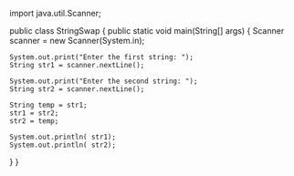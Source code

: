 import java.util.Scanner;

public class StringSwap { public static void main(String[] args) { Scanner scanner = new Scanner(System.in);

    System.out.print("Enter the first string: ");
    String str1 = scanner.nextLine();
    
    System.out.print("Enter the second string: ");
    String str2 = scanner.nextLine();

    String temp = str1;
    str1 = str2;
    str2 = temp;
    
    System.out.println( str1);
    System.out.println( str2);
}
}
